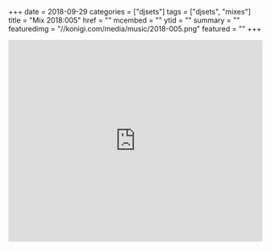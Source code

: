 +++
date = 2018-09-29
categories = ["djsets"]
tags = ["djsets", "mixes"]
title = "Mix 2018:005"
href = ""
mcembed = ""
ytid = ""
summary = ""
featuredimg = "//konigi.com/media/music/2018-005.png"
featured = ""
+++

<div class="mix"><div class="embed" >
  <iframe width="100%" height="400" src="https://www.mixcloud.com/widget/iframe/?dark=1&feed=%2Fdjkonigi%2F2018005-up-all-night-for-deep-house%2F" frameborder="0" ></iframe>
</div></div>
